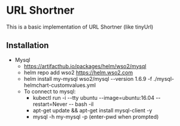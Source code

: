 # URL Shortner

This is a basic implementation of URL Shortner (like tinyUrl)

## Installation
- Mysql
  - https://artifacthub.io/packages/helm/wso2/mysql 
  - helm repo add wso2 https://helm.wso2.com
  - helm install my-mysql wso2/mysql --version 1.6.9 -f ./mysql-helmchart-customvalues.yml
  - To connect to mysql: 
    - kubectl run -i --tty ubuntu --image=ubuntu:16.04 --restart=Never -- bash -il
    - apt-get update && apt-get install mysql-client -y
    - mysql -h my-mysql -p (enter-pwd when prompted)